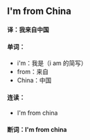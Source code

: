 ## I'm from China

#### 译：我来自中国

#### 单词：

- i'm：我是（i am 的简写）
- from：来自
- China：中国

#### 连读：

- I'm from china

#### 断词：I'm from china
